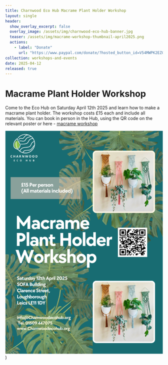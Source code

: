 ```yaml
---
title: Charnwood Eco Hub Macrame Plant Holder Workshop
layout: single
header:
  show_overlay_excerpt: false
  overlay_image: /assets/img/charnwood-eco-hub-banner.jpg
  teaser: /assets/img/macrame-workshop-thumbnail-april2025.png
  actions:
    - label: "Donate"
      url: "https://www.paypal.com/donate/?hosted_button_id=V54MWPK2EZGPY"
collection: workshops-and-events
date: 2025-04-12
released: true
---
```

# Macrame Plant Holder Workshop
 
Come to the Eco Hub on Saturday April 12th 2025 and learn how to make a macrame plant holder. The workshop costs £15 each and include all materials. You can book in person in the Hub, using the QR code on the relevant poster or here - [macrame workshop](https://pay.sumup.com/b2c/QRX5094R)

[![Macrame plant holder workshop](/assets/img/macrame-workshop-april2025.png)](https://pay.sumup.com/b2c/QRX5094R))

